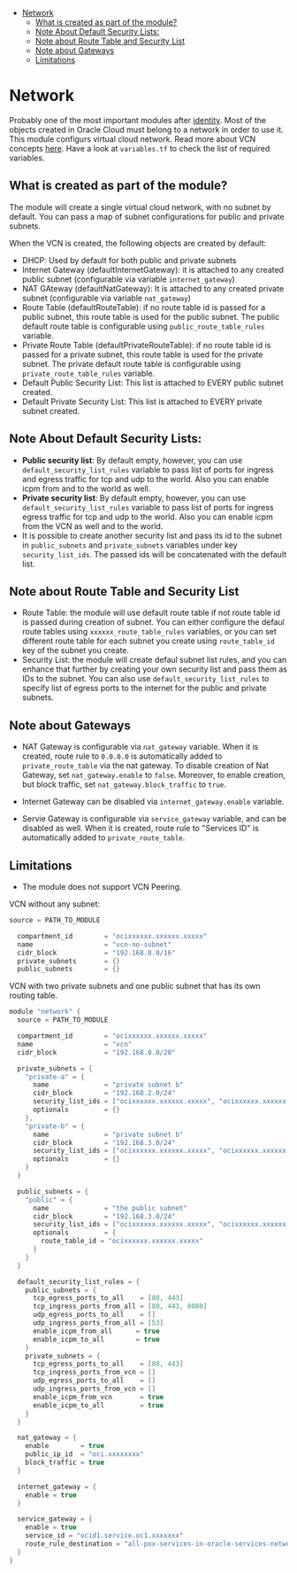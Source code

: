 - [Network](#network)
  - [What is created as part of the module?](#what-is-created-as-part-of-the-module)
  - [Note About Default Security Lists:](#note-about-default-security-lists)
  - [Note about Route Table and Security List](#note-about-route-table-and-security-list)
  - [Note about Gateways](#note-about-gateways)
  - [Limitations](#limitations)
  
# Network
Probably one of the most important modules after [identity](../identity/README.md). Most of the objects created in Oracle Cloud must belong to a network in order to use it. This module configurs virtual cloud network. Read more about VCN concepts [here](https://docs.oracle.com/en-us/iaas/Content/Network/Concepts/overview.htm). Have a look at `variables.tf` to check the list of required variables.

## What is created as part of the module?
The module will create a single virtual cloud network, with no subnet by default. You can pass a map of subnet configurations for public and private subnets.

When the VCN is created, the following objects are created by default:
* DHCP: Used by default for both public and private subnets
* Internet Gateway (defaultInternetGateway): it is attached to any created public subnet (configurable via variable `internet_gateway`)
* NAT GAteway (defaultNatGateway): It is attached to any created private subnet (configurable via variable `nat_gateway`)
* Route Table (defaultRouteTable): if no route table id is passed for a public subnet, this route table is used for the public subnet. The public default route table is configurable using `public_route_table_rules` variable.
* Private Route Table (defaultPrivateRouteTable): if no route table id is passed for a private subnet, this route table is used for the private subnet. The private default route table is configurable using `private_route_table_rules` variable.
* Default Public Security List: This list is attached to EVERY public subnet created.
* Default Private Security List: This list is attached to EVERY private subnet created.
  
## Note About Default Security Lists:
* **Public security list**: By default empty, however, you can use `default_security_list_rules` variable to pass list of ports for ingress and egress traffic for tcp and udp to the world. Also you can enable icpm from and to the world as well.
* **Private security list**: By default empty, however, you can use `default_security_list_rules` variable to pass list of ports for ingress egress traffic for tcp and udp to the world. Also you can enable icpm from the VCN as well and to the world.
* It is possible to create another security list and pass its id to the subnet in `public_subnets` and `private_subnets` variables under key `security_list_ids`. The passed ids will be concatenated with the default list.

## Note about Route Table and Security List
* Route Table: the module will use default route table if not route table id is passed during creation of subnet. You can either configure the defaul route tables using `xxxxxx_route_table_rules` variables, or you can set different route table for each subnet you create using `route_table_id` key of the subnet you create.
* Security List: the module will create defaul subnet list rules, and you can enhance that further by creating your own security list and pass them as IDs to the subnet. You can also use `default_security_list_rules` to specify list of egress ports to the internet for the public and private subnets.

## Note about Gateways
* NAT Gateway is configurable via `nat_gateway` variable. When it is created, route rule to `0.0.0.0` is automatically added to `private_route_table` via the nat gateway. To disable creation of Nat Gateway, set `nat_gateway.enable` to `false`. Moreover, to enable creation, but block traffic, set `nat_gateway.block_traffic` to `true`.

* Internet Gateway can be disabled via `internet_gateway.enable` variable.

* Servie Gateway is configurable via `service_gateway` variable, and can be disabled as well. When it is created, route rule to "Services ID" is automatically added to `private_route_table`.

## Limitations
* The module does not support VCN Peering.

VCN without any subnet:
```h
source = PATH_TO_MODULE

  compartment_id        = "ocixxxxxx.xxxxxx.xxxxx"
  name                  = "vcn-no-subnet"
  cidr_block            = "192.168.0.0/16"
  private_subnets       = {}
  public_subnets        = {}
```

VCN with two private subnets and one public subnet that has its own routing table.
```h
module "network" {
  source = PATH_TO_MODULE

  compartment_id        = "ocixxxxxx.xxxxxx.xxxxx"
  name                  = "vcn"
  cidr_block            = "192.168.0.0/20"

  private_subnets = {
    "private-a" = {
      name              = "private subnet b"
      cidr_block        = "192.168.2.0/24"
      security_list_ids = ["ocixxxxxx.xxxxxx.xxxxx", "ocixxxxxx.xxxxxx.xxxxx"]
      optionals         = {}
    },
    "private-b" = {
      name              = "private subnet b"
      cidr_block        = "192.168.3.0/24"
      security_list_ids = ["ocixxxxxx.xxxxxx.xxxxx", "ocixxxxxx.xxxxxx.xxxxx"]
      optionals         = {}
    }
  }

  public_subnets = {
    "public" = {
      name              = "the public subnet"
      cidr_block        = "192.168.3.0/24"
      security_list_ids = ["ocixxxxxx.xxxxxx.xxxxx", "ocixxxxxx.xxxxxx.xxxxx"]
      optionals         = {
        route_table_id = "ocixxxxxx.xxxxxx.xxxxx"
      }
    }
  }

  default_security_list_rules = {
    public_subnets = {
      tcp_egress_ports_to_all    = [80, 443]
      tcp_ingress_ports_from_all = [80, 443, 8080]
      udp_egress_ports_to_all    = []
      udp_ingress_ports_from_all = [53]
      enable_icpm_from_all      = true
      enable_icpm_to_all        = true
    }
    private_subnets = {
      tcp_egress_ports_to_all    = [80, 443]
      tcp_ingress_ports_from_vcn = []
      udp_egress_ports_to_all    = []
      udp_ingress_ports_from_vcn = []
      enable_icpm_from_vcn       = true
      enable_icpm_to_all         = true
    }
  }

  nat_gateway = {
    enable        = true
    public_ip_id  = "oci.xxxxxxxx"
    block_traffic = true
  }

  internet_gateway = {
    enable = true
  }

  service_gateway = {
    enable = true
    service_id = "ocid1.service.oc1.xxxxxxx"
    route_rule_destination = "all-pox-services-in-oracle-services-network"
  }
}
```